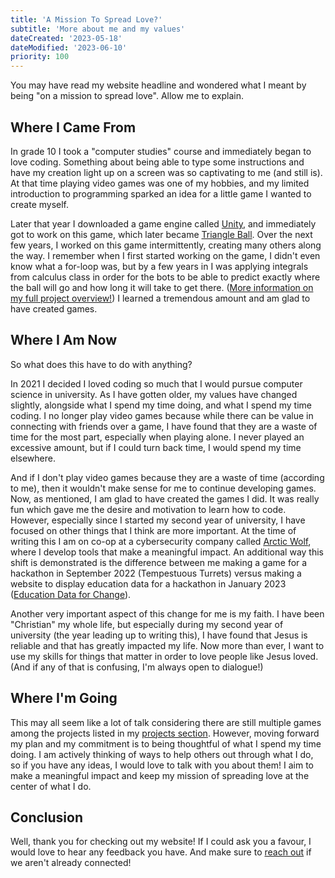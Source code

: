 ```yaml
---
title: 'A Mission To Spread Love?'
subtitle: 'More about me and my values'
dateCreated: '2023-05-18'
dateModified: '2023-06-10'
priority: 100
---
```


You may have read my website headline and wondered what I meant by being "on a mission to spread love". Allow me to explain.

## Where I Came From 

In grade 10 I took a "computer studies" course and immediately began to love coding. Something about being able to type some instructions and have my creation light up on a screen was so captivating to me (and still is). At that time playing video games was one of my hobbies, and my limited introduction to programming sparked an idea for a little game I wanted to create myself.

Later that year I downloaded a game engine called [Unity](https://unity.com), and immediately got to work on this game, which later became [Triangle Ball](/articles/triangle-ball). Over the next few years, I worked on this game intermittently, creating many others along the way. I remember when I first started working on the game, I didn't even know what a for-loop was, but by a few years in I was applying integrals from calculus class in order for the bots to be able to predict exactly where the ball will go and how long it will take to get there. ([More information on my full project overview!](/articles/triangle-ball)) I learned a tremendous amount and am glad to have created games.

## Where I Am Now 

So what does this have to do with anything?

In 2021 I decided I loved coding so much that I would pursue computer science in university. As I have gotten older, my values have changed slightly, alongside what I spend my time doing, and what I spend my time coding. I no longer play video games because while there can be value in connecting with friends over a game, I have found that they are a waste of time for the most part, especially when playing alone. I never played an excessive amount, but if I could turn back time, I would spend my time elsewhere.

And if I don't play video games because they are a waste of time (according to me), then it wouldn't make sense for me to continue developing games. Now, as mentioned, I am glad to have created the games I did. It was really fun which gave me the desire and motivation to learn how to code. However, especially since I started my second year of university, I have focused on other things that I think are more important. At the time of writing this I am on co-op at a cybersecurity company called [Arctic Wolf](https://arcticwolf.com), where I develop tools that make a meaningful impact. An additional way this shift is demonstrated is the difference between me making a game for a hackathon in September 2022 (Tempestuous Turrets) versus making a website to display education data for a hackathon in January 2023 ([Education Data for Change](/articles/education-data-for-change)).

Another very important aspect of this change for me is my faith. I have been "Christian" my whole life, but especially during my second year of university (the year leading up to writing this), I have found that Jesus is reliable and that has greatly impacted my life. Now more than ever, I want to use my skills for things that matter in order to love people like Jesus loved. (And if any of that is confusing, I'm always open to dialogue!)

## Where I'm Going 

This may all seem like a lot of talk considering there are still multiple games among the projects listed in my [projects section](/projects). However, moving forward my plan and my commitment is to being thoughtful of what I spend my time doing. I am actively thinking of ways to help others out through what I do, so if you have any ideas, I would love to talk with you about them! I aim to make a meaningful impact and keep my mission of spreading love at the center of what I do.

## Conclusion 

Well, thank you for checking out my website! If I could ask you a favour, I would love to hear any feedback you have. And make sure to [reach out](/contact) if we aren't already connected!